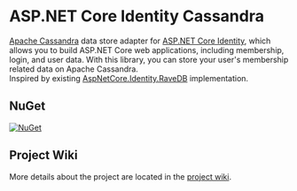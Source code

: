 # ASP.NET Core Identity Cassandra
[Apache Cassandra](https://cassandra.apache.org/) data store adapter for [ASP.NET Core Identity](https://github.com/aspnet/Identity), which allows you to build ASP.NET Core web applications, including membership, login, and user data. With this library, you can store your user's membership related data on Apache Cassandra.  
Inspired by existing [AspNetCore.Identity.RaveDB](https://github.com/ElemarJR/AspNetCore.Identity.RavenDB) implementation.

## NuGet
 [![NuGet](https://img.shields.io/nuget/v/AspNetCore.Identity.Cassandra.svg?style=flat-square&label=nuget)](https://www.nuget.org/packages/AspNetCore.Identity.Cassandra/)
 
## Project Wiki
More details about the project are located in the [project wiki](https://github.com/lkubis/AspNetCore.Identity.Cassandra/wiki).
